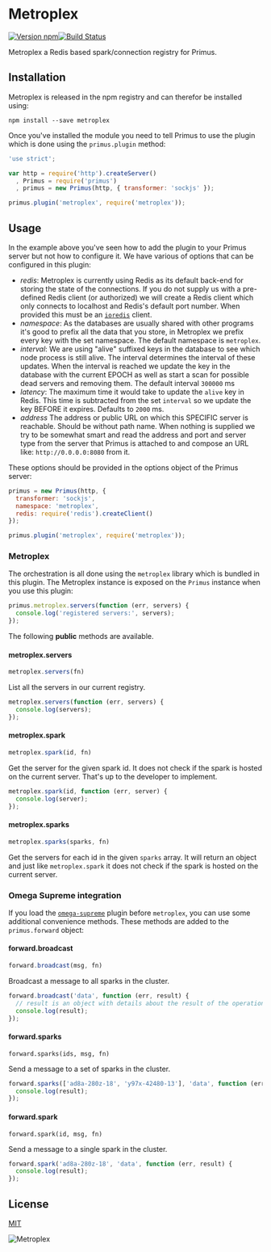# Metroplex

[![Version npm](https://img.shields.io/npm/v/metroplex.svg?style=flat-square)](https://www.npmjs.com/package/metroplex)[![Build Status](https://img.shields.io/github/workflow/status/primus/metroplex/CI/master?label=CI&style=flat-square)](https://github.com/primus/metroplex/actions?query=workflow%3ACI+branch%3Amaster)

Metroplex a Redis based spark/connection registry for Primus.

## Installation

Metroplex is released in the npm registry and can therefor be installed using:

```
npm install --save metroplex
```

Once you've installed the module you need to tell Primus to use the plugin which
is done using the `primus.plugin` method:

```js
'use strict';

var http = require('http').createServer()
  , Primus = require('primus')
  , primus = new Primus(http, { transformer: 'sockjs' });

primus.plugin('metroplex', require('metroplex'));
```

## Usage

In the example above you've seen how to add the plugin to your Primus server but
not how to configure it. We have various of options that can be configured in
this plugin:

- *redis*: Metroplex is currently using Redis as its default back-end for storing
  the state of the connections. If you do not supply us with a pre-defined Redis
  client (or authorized) we will create a Redis client which only connects to
  localhost and Redis's default port number. When provided this must be an
  [`ioredis`](https://github.com/luin/ioredis) client.
- *namespace*: As the databases are usually shared with other programs it's good
  to prefix all the data that you store, in Metroplex we prefix every key with
  the set namespace. The default namespace is `metroplex`.
- *interval*: We are using "alive" suffixed keys in the database to see which
  node process is still alive. The interval determines the interval of these
  updates. When the interval is reached we update the key in the database with
  the current EPOCH as well as start a scan for possible dead servers and
  removing them. The default interval `300000` ms
- *latency*: The maximum time it would take to update the `alive` key in Redis.
  This time is subtracted from the set `interval` so we update the key BEFORE
  it expires. Defaults to `2000` ms.
- *address* The address or public URL on which this SPECIFIC server is
  reachable. Should be without path name. When nothing is supplied we try to be
  somewhat smart and read the address and port and server type from the server
  that Primus is attached to and compose an URL like: `http://0.0.0.0:8080` from
  it.

These options should be provided in the options object of the Primus server:

```js
primus = new Primus(http, {
  transformer: 'sockjs',
  namespace: 'metroplex',
  redis: require('redis').createClient()
});

primus.plugin('metroplex', require('metroplex'));
```

### Metroplex

The orchestration is all done using the `metroplex` library which is bundled in
this plugin. The Metroplex instance is exposed on the `Primus` instance when you
use this plugin:

```js
primus.metroplex.servers(function (err, servers) {
  console.log('registered servers:', servers);
});
```

The following **public** methods are available.

#### metroplex.servers

```js
metroplex.servers(fn)
```

List all the servers in our current registry.

```js
metroplex.servers(function (err, servers) {
  console.log(servers);
});
```

#### metroplex.spark

```js
metroplex.spark(id, fn)
```

Get the server for the given spark id. It does not check if the spark is hosted
on the current server. That's up to the developer to implement.

```js
metroplex.spark(id, function (err, server) {
  console.log(server);
});
```

#### metroplex.sparks

```js
metroplex.sparks(sparks, fn)
```

Get the servers for each id in the given `sparks` array. It will return an
object and just like `metroplex.spark` it does not check if the spark is hosted
on the current server.

### Omega Supreme integration

If you load the [`omega-supreme`](https://github.com/primus/omega-supreme/)
plugin before `metroplex`, you can use some additional convenience methods.
These methods are added to the `primus.forward` object:

#### forward.broadcast

```js
forward.broadcast(msg, fn)
```

Broadcast a message to all sparks in the cluster.

```js
forward.broadcast('data', function (err, result) {
  // result is an object with details about the result of the operation.
  console.log(result);
});
```

#### forward.sparks

```
forward.sparks(ids, msg, fn)
```

Send a message to a set of sparks in the cluster.

```js
forward.sparks(['ad8a-280z-18', 'y97x-42480-13'], 'data', function (err, result) {
  console.log(result);
});
```

#### forward.spark

```
forward.spark(id, msg, fn)
```

Send a message to a single spark in the cluster.

```js
forward.spark('ad8a-280z-18', 'data', function (err, result) {
  console.log(result);
});
```

## License

[MIT](LICENSE)

![Metroplex](https://raw.githubusercontent.com/primus/metroplex/master/logo.jpg)
